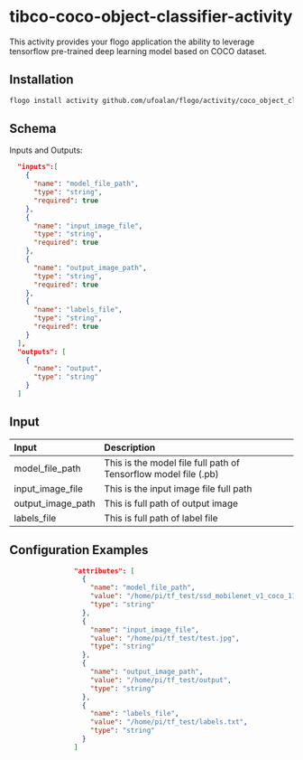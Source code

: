 # tibco-coco-object-classifier-activity
This activity provides your flogo application the ability to leverage tensorflow pre-trained deep learning model based on COCO dataset.

## Installation

```bash
flogo install activity github.com/ufoalan/flogo/activity/coco_object_classifier
```

## Schema
Inputs and Outputs:

```json
  "inputs":[
    {
      "name": "model_file_path",
      "type": "string",
      "required": true
    },
    {
      "name": "input_image_file",
      "type": "string",
      "required": true
    },
    {
      "name": "output_image_path",
      "type": "string",
      "required": true
    },
    {
      "name": "labels_file",
      "type": "string",
      "required": true
    }
  ],
  "outputs": [
    {
      "name": "output",
      "type": "string"
    }
  ]
```
## Input
| Input             | Description                                                     |
|:------------------|:----------------------------------------------------------------|
| model_file_path   | This is the model file full path of Tensorflow model file (.pb) |
| input_image_file  | This is the input image file full path                          |
| output_image_path | This is full path of output image                               |
| labels_file       | This is full path of label file                                 |


## Configuration Examples
```json
                "attributes": [
                  {
                    "name": "model_file_path",
                    "value": "/home/pi/tf_test/ssd_mobilenet_v1_coco_11_06_2017/frozen_inference_graph.pb",
                    "type": "string"
                  },
                  {
                    "name": "input_image_file",
                    "value": "/home/pi/tf_test/test.jpg",
                    "type": "string"
                  },
                  {
                    "name": "output_image_path",
                    "value": "/home/pi/tf_test/output",
                    "type": "string"
                  },
                  {
                    "name": "labels_file",
                    "value": "/home/pi/tf_test/labels.txt",
                    "type": "string"
                  }
                ]
```
